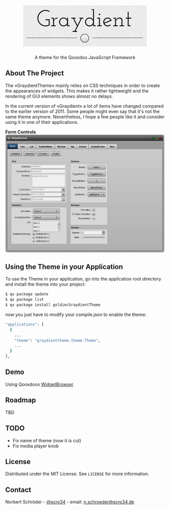 <!-- PROJECT LOGO -->
<br />
<p align="center">
  <a href="https://github.com/goldim/SilverBlueTheme">
    <img src="graydienttheme.png" alt="Logo">
  </a>

  <h3 align="center"></h3>

  <p align="center">
    A theme for the Qooxdoo JavaScript Framework
  </p>
</p>

<!-- ABOUT THE PROJECT -->
## About The Project

The «GraydientTheme» mainly relies on CSS techniques in order to create the appearances of widgets. 
This makes it rather lightweight and the rendering of GUI elements shows almost no delays.

In the current version of «Graydient» a lot of items have changed compared to the earlier version of 2011. 
Some people might even say that it's not the same theme anymore. Nevertheless, I hope a few people like it 
and consider using it in one of their applications.

**Form Controls**
<img src="graydienttheme_Form.png" alt="Screen shot example">

<!-- GETTING STARTED -->
## Using the Theme in your Application
To use the Theme in your application, go into the application root directory and install the theme into your project:
```sh
$ qx package update
$ qx package list
$ qx package install goldim/GraydientTheme
```
now you just have to modify your compile.json to enable the theme:
```sh
"applications": [
  {
    ...
    "theme": "graydienttheme.theme.Theme",
    ...
  }
],
```

<!-- DEMOS -->
## Demo
Using Qooxdoos [WidgetBrowser](http://qooxdoo.org/qxl.packagebrowser/qxl.packagebrowser/demos/goldim/GraydientTheme/widgetbrowser/)

<!-- ROADMAP -->
## Roadmap

TBD

## TODO

 - Fix name of theme (now it is cut)
 - Fix media player knob

<!-- LICENSE -->
## License

Distributed under the MIT License. See `LICENSE` for more information.



<!-- CONTACT -->
## Contact

Norbert Schröder - [@scro34](http://scro34.de/) - email: n.schroeder@scro34.de
